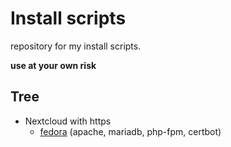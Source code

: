 # Install scripts

repository for my install scripts.

**use at your own risk**



## Tree

- Nextcloud with https
  - <u>fedora</u> (apache, mariadb, php-fpm, certbot)
